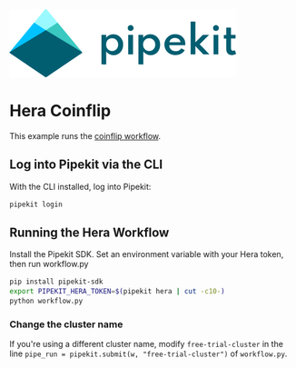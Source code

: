 [![Pipekit Logo](../../assets/images/pipekit-logo.png)](https://pipekit.io)

# Hera Coinflip

This example runs the [coinflip workflow](https://github.com/argoproj-labs/hera/blob/main/examples/workflows/coinflip.py).

## Log into Pipekit via the CLI
With the CLI installed, log into Pipekit:
```bash
pipekit login
```

## Running the Hera Workflow
Install the Pipekit SDK. Set an environment variable with your Hera token, then run workflow.py

```bash
pip install pipekit-sdk
export PIPEKIT_HERA_TOKEN=$(pipekit hera | cut -c10-)
python workflow.py
```

### Change the cluster name
If you're using a different cluster name, modify `free-trial-cluster` in the line `pipe_run = pipekit.submit(w, "free-trial-cluster")` of `workflow.py`.
